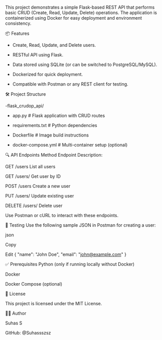 This project demonstrates a simple Flask-based REST API that performs basic CRUD (Create, Read, Update, Delete) operations. The application is containerized using Docker for easy deployment and environment consistency.

 📦 Features

- Create, Read, Update, and Delete users.
  
- RESTful API using Flask.
  
- Data stored using SQLite (or can be switched to PostgreSQL/MySQL).
  
- Dockerized for quick deployment.
  
- Compatible with Postman or any REST client for testing.

 🛠️ Project Structure

-flask_crudop_api/

- app.py # Flask application with CRUD routes
  
- requirements.txt # Python dependencies
  
- Dockerfile # Image build instructions
  
- docker-compose.yml # Multi-container setup (optional)
  


 
🔍 API Endpoints
Method	Endpoint	Description:

GET	/users	List all users

GET	/users/<id>	Get user by ID

POST	/users	Create a new user

PUT	/users/<id>	Update existing user

DELETE	/users/<id>	Delete user

Use Postman or cURL to interact with these endpoints.



🧪 Testing
Use the following sample JSON in Postman for creating a user:

json

Copy

Edit
{
  "name": "John Doe",
  "email": "john@example.com"
}



✅ Prerequisites
Python (only if running locally without Docker)

Docker

Docker Compose (optional)


🧾 License

This project is licensed under the MIT License.


🙋‍♂️ Author

Suhas S

GitHub: @Suhassszsz


